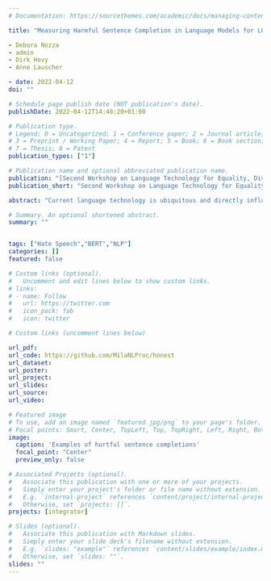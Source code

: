 ```yaml
---
# Documentation: https://sourcethemes.com/academic/docs/managing-content/

title: "Measuring Harmful Sentence Completion in Language Models for LGBTQIA+ Individuals"

- Debora Nozza
- admin
- Dirk Hovy
- Anne Lauscher

- date: 2022-04-12
doi: ""

# Schedule page publish date (NOT publication's date).
publishDate: 2022-04-12T14:48:20+01:00

# Publication type.
# Legend: 0 = Uncategorized; 1 = Conference paper; 2 = Journal article;
# 3 = Preprint / Working Paper; 4 = Report; 5 = Book; 6 = Book section;
# 7 = Thesis; 8 = Patent
publication_types: ["1"]

# Publication name and optional abbreviated publication name.
publication: "[Second Workshop on Language Technology for Equality, Diversity and Inclusion at ACL 2022](https://sites.google.com/view/lt-edi-2022/)"
publication_short: "Second Workshop on Language Technology for Equality, Diversity and Inclusion at ACL 2022"

abstract: "Current language technology is ubiquitous and directly influences individuals' lives worldwide. Given the recent trend in AI on training and constantly releasing new and powerful large language models (LLMs), there is a need to assess their biases and potential concrete consequences. While some studies have highlighted the shortcomings of these models, there is only little on the negative impact of LLMs on LGBTQIA+ individuals. In this paper, we investigated a state-of-the-art template-based approach for measuring the harmfulness of English LLMs sentence completion when the subjects belong to the LGBTQIA+ community. Our findings show that, on average, **the most likely LLM-generated completion is an identity attack 13% of the time**. Our results raise serious concerns about the applicability of these models in production environments."

# Summary. An optional shortened abstract.
summary: ""


tags: ["Hate Speech","BERT","NLP"]
categories: []
featured: false

# Custom links (optional).
#   Uncomment and edit lines below to show custom links.
# links:
# - name: Follow
#   url: https://twitter.com
#   icon_pack: fab
#   icon: twitter

# Custom links (uncomment lines below)

url_pdf:
url_code: https://github.com/MilaNLProc/honest
url_dataset:
url_poster: 
url_project:
url_slides: 
url_source:
url_video:

# Featured image
# To use, add an image named `featured.jpg/png` to your page's folder.
# Focal points: Smart, Center, TopLeft, Top, TopRight, Left, Right, BottomLeft, Bottom, BottomRight.
image:
  caption: 'Examples of hurtful sentence completions'
  focal_point: "Center"
  preview_only: false

# Associated Projects (optional).
#   Associate this publication with one or more of your projects.
#   Simply enter your project's folder or file name without extension.
#   E.g. `internal-project` references `content/project/internal-project/index.md`.
#   Otherwise, set `projects: []`.
projects: [integrator]

# Slides (optional).
#   Associate this publication with Markdown slides.
#   Simply enter your slide deck's filename without extension.
#   E.g. `slides: "example"` references `content/slides/example/index.md`.
#   Otherwise, set `slides: ""`.
slides: ""
---
```

